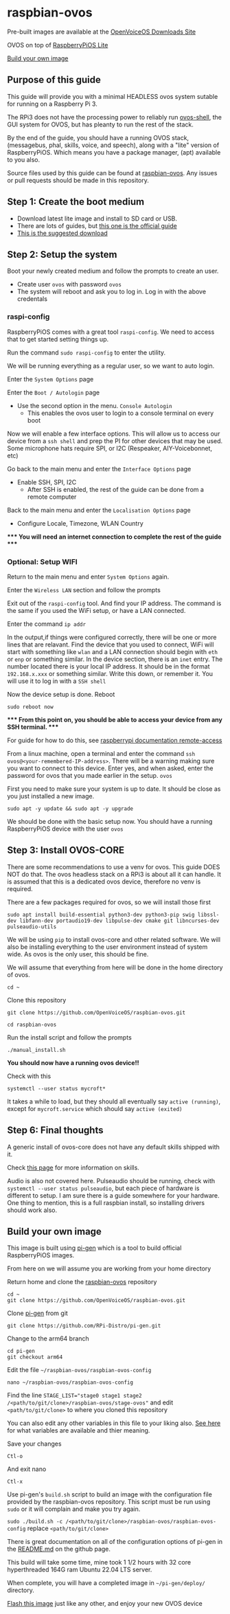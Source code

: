 # raspbian-ovos

Pre-built images are available at the [OpenVoiceOS Downloads Site](https://downloads.openvoiceos.com/images/picroft/github/workspace/pi-gen/deploy/)

OVOS on top of [RaspberryPiOS Lite](https://downloads.raspberrypi.org/raspios_lite_arm64/images/raspios_lite_arm64-2023-02-22/2023-02-21-raspios-bullseye-arm64-lite.img.xz)

[Build your own image](#Build_your_own_image)

## Purpose of this guide

This guide will provide you with a minimal HEADLESS ovos system sutable for running on a Raspberry Pi 3.

The RPi3 does not have the processing power to reliably run [ovos-shell](https://github.com/OpenVoiceOS/ovos-shell), the GUI system for OVOS, but has pleanty to run the rest of the stack.

By the end of the guide, you should have a running OVOS stack, (messagebus, phal, skills, voice, and speech), along with a "lite" version of RaspberryPiOS.  Which means you have a package manager, (apt) available to you also.

Source files used by this guide can be found at [raspbian-ovos](https://github.com/OpenVoiceOS/raspbian-ovos).  Any issues or pull requests should be made in this repository.

## Step 1: Create the boot medium

- Download latest lite image and install to SD card or USB.
- There are lots of guides, but [this one is the official guide](https://www.raspberrypi.com/documentation/computers/getting-started.html)
- [This is the suggested download](https://www.raspberrypi.com/software/operating-systems/#raspberry-pi-os-64-bit)

## Step 2: Setup the system
Boot your newly created medium and follow the prompts to create an user.
- Create user `ovos` with password `ovos`
- The system will reboot and ask you to log in.  Log in with the above credentals

### raspi-config

RaspberryPiOS comes with a great tool `raspi-config`.  We need to access that to get started setting things up.

Run the command `sudo raspi-config` to enter the utility.

We will be running everything as a regular user, so we want to auto login.

Enter the `System Options` page

Enter the `Boot / Autologin` page
- Use the second option in the menu.  `Console Autologin`
  - This enables the ovos user to login to a console terminal on every boot

Now we will enable a few interface options.  This will allow us to access our device from a `ssh shell` and prep the PI for other devices that may be used.  Some microphone hats require SPI, or I2C (Respeaker, AIY-Voicebonnet, etc)

Go back to the main menu and enter the `Interface Options` page
- Enable SSH, SPI, I2C
  - After SSH is enabled, the rest of the guide can be done from a remote computer

Back to the main menu and enter the `Localisation Options` page
- Configure Locale, Timezone, WLAN Country

<strong>*** You will need an internet connection to complete the rest of the guide ***</strong>

### Optional: Setup WIFI
Return to the main menu and enter `System Options` again.

Enter the `Wireless LAN` section and follow the prompts

Exit out of the `raspi-config` tool.  And find your IP address.  The command is the same if you used the WiFi setup, or have a LAN connected.

Enter the command `ip addr`

In the output,if things were configured correctly, there will be one or more lines that are relavant.  Find the device that you used to connect, WiFi will start with something like `wlan` and a LAN connection should begin with `eth` or `enp` or something similar.  In the device section, there is an `inet` entry.  The number located there is your local IP address.  It should be in the format `192.168.x.xxx` or something similar.  Write this down, or remember it.  You will use it to log in with a `SSH shell`

Now the device setup is done.  Reboot

`sudo reboot now`

<strong>*** From this point on, you should be able to access your device from any SSH terminal. *** </strong>

For guide for how to do this, see [raspberrypi documentation remote-access](https://www.raspberrypi.com/documentation/computers/remote-access.html)

From a linux machine, open a terminal and enter the command `ssh ovos@<your-remembered-IP-address>`.  There will be a warning making sure you want to connect to this device.  Enter yes, and when asked, enter the password for ovos that you made earlier in the setup. `ovos`

First you need to make sure your system is up to date.  It should be close as you just installed a new image.

`sudo apt -y update && sudo apt -y upgrade`

We should be done with the basic setup now.  You should have a running RaspberryPiOS device with the user `ovos`

## Step 3: Install OVOS-CORE

There are some recommendations to use a venv for ovos. This guide DOES NOT do that.  The ovos headless stack on a RPi3 is about all it can handle.  It is assumed that this is a dedicated ovos device, therefore no venv is required.

There are a few packages required for ovos, so we will install those first

`sudo apt install build-essential python3-dev python3-pip swig libssl-dev libfann-dev portaudio19-dev libpulse-dev cmake git libncurses-dev pulseaudio-utils`

We will be using `pip` to install ovos-core and other related software.  We will also be installing everything to the user environment instead of system wide.  As ovos is the only user, this should be fine.

We will assume that everything from here will be done in the home directory of ovos.

`cd ~`

Clone this repository

`git clone https://github.com/OpenVoiceOS/raspbian-ovos.git`

`cd raspbian-ovos`

Run the install script and follow the prompts

`./manual_install.sh`

<strong>You should now have a running ovos device!!</strong>

Check with this

`systemctl --user status mycroft*`

It takes a while to load, but they should all eventually say `active (running)`, except for `mycroft.service` which should say `active (exited)`

## Step 6: Final thoughts

A generic install of ovos-core does not have any default skills shipped with it.

Check [this page](https://openvoiceos.github.io/community-docs/skills/) for more information on skills.

Audio is also not covered here.  Pulseaudio should be running, check with `systemctl --user status pulseaudio`, but each piece of hardware is different to setup.  I am sure there is a guide somewhere for your hardware.  One thing to mention, this is a full raspbian install, so installing drivers should work also.

## Build your own image

This image is built using [pi-gen](https://github.com/RPi-Distro/pi-gen) which is a tool to build official RaspberryPiOS images.

From here on we will assume you are working from your home directory

Return home and clone the [raspbian-ovos](https://github.com/OpenVoiceOS/raspbian-ovos) repository

```
cd ~
git clone https://github.com/OpenVoiceOS/raspbian-ovos.git
```

Clone [pi-gen](https://github.com/RPi-Distro/pi-gen) from git

`git clone https://github.com/RPi-Distro/pi-gen.git`

Change to the arm64 branch

```
cd pi-gen
git checkout arm64
```

Edit the file `~/raspbian-ovos/raspbian-ovos-config`

`nano ~/raspbian-ovos/raspbian-ovos-config`

Find the line `STAGE_LIST="stage0 stage1 stage2 /<path/to/git/clone>/raspbian-ovos/stage-ovos"` and edit `<path/to/git/clone>` to where you cloned this repository

You can also edit any other variables in this file to your liking also. [See here](https://github.com/RPi-Distro/pi-gen/blob/master/README.md) for what variables are available and thier meaning.

Save your changes

`Ctl-o`

And exit nano

`Ctl-x`

Use pi-gen's `build.sh` script to build an image with the configuration file provided by the raspbian-ovos repository.  This script must be run using `sudo` or it will complain and make you try again.

`sudo ./build.sh -c /<path/to/git/clone>/raspbian-ovos/raspbian-ovos-config` replace `<path/to/git/clone>`

There is great documentation on all of the configuration options of pi-gen in the [README.md](https://github.com/RPi-Distro/pi-gen/blob/arm64/README.md) on the github page.

This build will take some time, mine took 1 1/2 hours with 32 core hyperthreaded 164G ram Ubuntu 22.04 LTS server.

When complete, you will have a completed image in `~/pi-gen/deploy/` directory.

[Flash this image](https://openvoiceos.github.io/community-docs/gs_installing_image/) just like any other, and enjoy your new OVOS device
